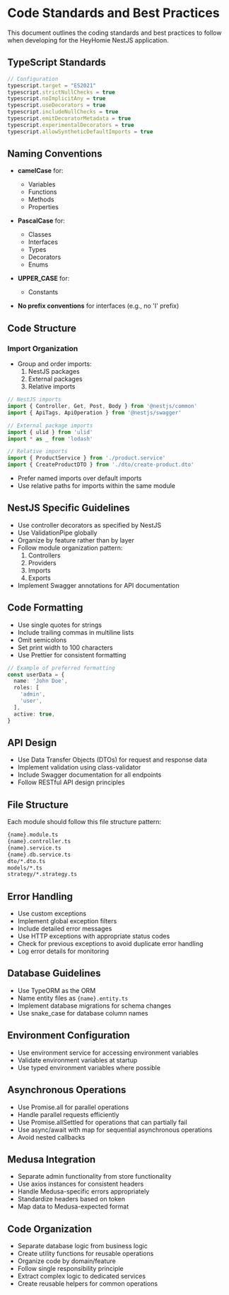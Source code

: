 # Code Standards and Best Practices

This document outlines the coding standards and best practices to follow when developing for the HeyHomie NestJS application.

## TypeScript Standards

```typescript
// Configuration
typescript.target = "ES2021"
typescript.strictNullChecks = true
typescript.noImplicitAny = true
typescript.useDecorators = true
typescript.includeNullChecks = true
typescript.emitDecoratorMetadata = true
typescript.experimentalDecorators = true
typescript.allowSyntheticDefaultImports = true
```

## Naming Conventions

- **camelCase** for:
  - Variables
  - Functions
  - Methods
  - Properties

- **PascalCase** for:
  - Classes
  - Interfaces
  - Types
  - Decorators
  - Enums

- **UPPER_CASE** for:
  - Constants

- **No prefix conventions** for interfaces (e.g., no 'I' prefix)

## Code Structure

### Import Organization

- Group and order imports:
  1. NestJS packages
  2. External packages
  3. Relative imports

```typescript
// NestJS imports
import { Controller, Get, Post, Body } from '@nestjs/common'
import { ApiTags, ApiOperation } from '@nestjs/swagger'

// External package imports
import { ulid } from 'ulid'
import * as _ from 'lodash'

// Relative imports
import { ProductService } from './product.service'
import { CreateProductDTO } from './dto/create-product.dto'
```

- Prefer named imports over default imports
- Use relative paths for imports within the same module

## NestJS Specific Guidelines

- Use controller decorators as specified by NestJS
- Use ValidationPipe globally
- Organize by feature rather than by layer
- Follow module organization pattern:
  1. Controllers
  2. Providers
  3. Imports
  4. Exports
- Implement Swagger annotations for API documentation

## Code Formatting

- Use single quotes for strings
- Include trailing commas in multiline lists
- Omit semicolons
- Set print width to 100 characters
- Use Prettier for consistent formatting

```typescript
// Example of preferred formatting
const userData = {
  name: 'John Doe',
  roles: [
    'admin',
    'user',
  ],
  active: true,
}
```

## API Design

- Use Data Transfer Objects (DTOs) for request and response data
- Implement validation using class-validator
- Include Swagger documentation for all endpoints
- Follow RESTful API design principles

## File Structure

Each module should follow this file structure pattern:

```bash
{name}.module.ts
{name}.controller.ts
{name}.service.ts
{name}.db.service.ts
dto/*.dto.ts
models/*.ts
strategy/*.strategy.ts
```

## Error Handling

- Use custom exceptions
- Implement global exception filters
- Include detailed error messages
- Use HTTP exceptions with appropriate status codes
- Check for previous exceptions to avoid duplicate error handling
- Log error details for monitoring

## Database Guidelines

- Use TypeORM as the ORM
- Name entity files as `{name}.entity.ts`
- Implement database migrations for schema changes
- Use snake_case for database column names

## Environment Configuration

- Use environment service for accessing environment variables
- Validate environment variables at startup
- Use typed environment variables where possible

## Asynchronous Operations

- Use Promise.all for parallel operations
- Handle parallel requests efficiently
- Use Promise.allSettled for operations that can partially fail
- Use async/await with map for sequential asynchronous operations
- Avoid nested callbacks

## Medusa Integration

- Separate admin functionality from store functionality
- Use axios instances for consistent headers
- Handle Medusa-specific errors appropriately
- Standardize headers based on token
- Map data to Medusa-expected format

## Code Organization

- Separate database logic from business logic
- Create utility functions for reusable operations
- Organize code by domain/feature
- Follow single responsibility principle
- Extract complex logic to dedicated services
- Create reusable helpers for common operations
